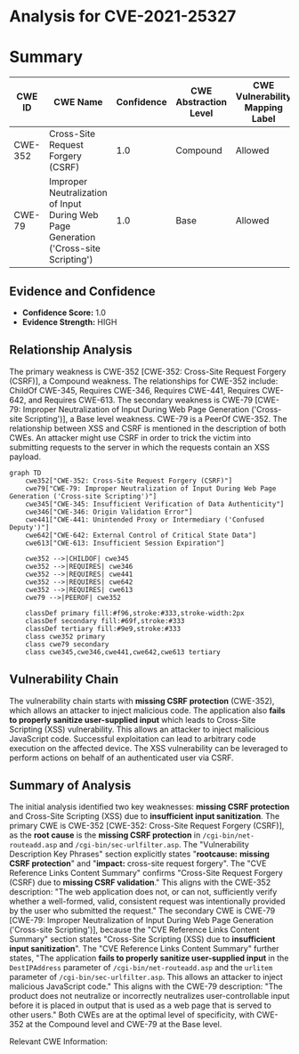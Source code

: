 # Analysis for CVE-2021-25327

# Summary
| CWE ID | CWE Name | Confidence | CWE Abstraction Level | CWE Vulnerability Mapping Label | CWE-Vulnerability Mapping Notes |
|---|---|---|---|---|---|
| CWE-352 | Cross-Site Request Forgery (CSRF) | 1.0 | Compound | Allowed | Primary CWE |
| CWE-79 | Improper Neutralization of Input During Web Page Generation ('Cross-site Scripting') | 1.0 | Base | Allowed | Secondary CWE |

## Evidence and Confidence

*   **Confidence Score:** 1.0
*   **Evidence Strength:** HIGH

## Relationship Analysis
The primary weakness is CWE-352 [CWE-352: Cross-Site Request Forgery (CSRF)], a Compound weakness. The relationships for CWE-352 include: ChildOf CWE-345, Requires CWE-346, Requires CWE-441, Requires CWE-642, and Requires CWE-613. The secondary weakness is CWE-79 [CWE-79: Improper Neutralization of Input During Web Page Generation ('Cross-site Scripting')], a Base level weakness. CWE-79 is a PeerOf CWE-352. The relationship between XSS and CSRF is mentioned in the description of both CWEs. An attacker might use CSRF in order to trick the victim into submitting requests to the server in which the requests contain an XSS payload.

```mermaid
graph TD
    cwe352["CWE-352: Cross-Site Request Forgery (CSRF)"]
    cwe79["CWE-79: Improper Neutralization of Input During Web Page Generation ('Cross-site Scripting')"]
    cwe345["CWE-345: Insufficient Verification of Data Authenticity"]
    cwe346["CWE-346: Origin Validation Error"]
    cwe441["CWE-441: Unintended Proxy or Intermediary ('Confused Deputy')"]
    cwe642["CWE-642: External Control of Critical State Data"]
    cwe613["CWE-613: Insufficient Session Expiration"]

    cwe352 -->|CHILDOF| cwe345
    cwe352 -->|REQUIRES| cwe346
    cwe352 -->|REQUIRES| cwe441
    cwe352 -->|REQUIRES| cwe642
    cwe352 -->|REQUIRES| cwe613
    cwe79 -->|PEEROF| cwe352
    
    classDef primary fill:#f96,stroke:#333,stroke-width:2px
    classDef secondary fill:#69f,stroke:#333
    classDef tertiary fill:#9e9,stroke:#333
    class cwe352 primary
    class cwe79 secondary
    class cwe345,cwe346,cwe441,cwe642,cwe613 tertiary
```

## Vulnerability Chain
The vulnerability chain starts with **missing CSRF protection** (CWE-352), which allows an attacker to inject malicious code. The application also **fails to properly sanitize user-supplied input** which leads to Cross-Site Scripting (XSS) vulnerability. This allows an attacker to inject malicious JavaScript code. Successful exploitation can lead to arbitrary code execution on the affected device. The XSS vulnerability can be leveraged to perform actions on behalf of an authenticated user via CSRF.

## Summary of Analysis
The initial analysis identified two key weaknesses: **missing CSRF protection** and Cross-Site Scripting (XSS) due to **insufficient input sanitization**.
The primary CWE is CWE-352 [CWE-352: Cross-Site Request Forgery (CSRF)], as the **root cause** is the **missing CSRF protection** in `/cgi-bin/net-routeadd.asp` and `/cgi-bin/sec-urlfilter.asp`. The "Vulnerability Description Key Phrases" section explicitly states "**rootcause:** **missing CSRF protection**" and "**impact:** cross-site request forgery". The "CVE Reference Links Content Summary" confirms "Cross-Site Request Forgery (CSRF) due to **missing CSRF validation**." This aligns with the CWE-352 description: "The web application does not, or can not, sufficiently verify whether a well-formed, valid, consistent request was intentionally provided by the user who submitted the request."
The secondary CWE is CWE-79 [CWE-79: Improper Neutralization of Input During Web Page Generation ('Cross-site Scripting')], because the "CVE Reference Links Content Summary" section states "Cross-Site Scripting (XSS) due to **insufficient input sanitization**". The "CVE Reference Links Content Summary" further states, "The application **fails to properly sanitize user-supplied input** in the `DestIPAddress` parameter of `/cgi-bin/net-routeadd.asp` and the `urlitem` parameter of `/cgi-bin/sec-urlfilter.asp`. This allows an attacker to inject malicious JavaScript code." This aligns with the CWE-79 description: "The product does not neutralize or incorrectly neutralizes user-controllable input before it is placed in output that is used as a web page that is served to other users."
Both CWEs are at the optimal level of specificity, with CWE-352 at the Compound level and CWE-79 at the Base level.

Relevant CWE Information:
